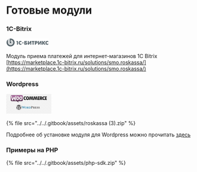 # Готовые модули

### 1C-Bitrix

![](../../.gitbook/assets/top-logo.png)

Модуль приема платежей для интернет-магазинов 1C Bitrix [https://marketplace.1c-bitrix.ru/solutions/smo.roskassa/](https://marketplace.1c-bitrix.ru/solutions/smo.roskassa/)

### Wordpress

![](../../.gitbook/assets/png-transparent-woocommerce-wordpress-com-plug-in-e-commerce-woocommerce-purple-text-trademark-1-.png)

{% file src="../../.gitbook/assets/roskassa \(3\).zip" %}

Подробнее об установке модуля для Wordpress можно прочитать [здесь](wp-module-setup.md) 

### Примеры на PHP

{% file src="../../.gitbook/assets/php-sdk.zip" %}



